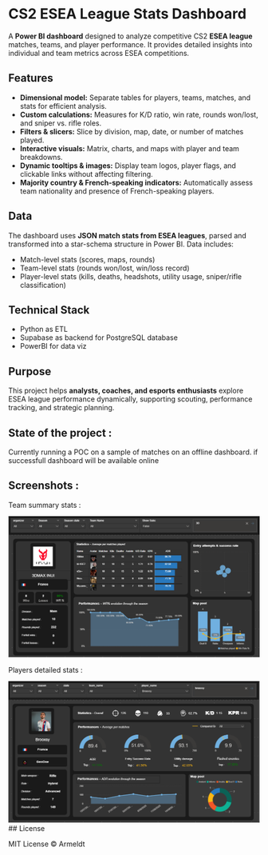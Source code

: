 # CS2 ESEA League Stats Dashboard

A **Power BI dashboard** designed to analyze competitive CS2 **ESEA league** matches, teams, and player performance. It provides detailed insights into individual and team metrics across ESEA competitions.

## Features

- **Dimensional model:** Separate tables for players, teams, matches, and stats for efficient analysis.  
- **Custom calculations:** Measures for K/D ratio, win rate, rounds won/lost, and sniper vs. rifle roles.  
- **Filters & slicers:** Slice by division, map, date, or number of matches played.  
- **Interactive visuals:** Matrix, charts, and maps with player and team breakdowns.  
- **Dynamic tooltips & images:** Display team logos, player flags, and clickable links without affecting filtering.  
- **Majority country & French-speaking indicators:** Automatically assess team nationality and presence of French-speaking players.

## Data

The dashboard uses **JSON match stats from ESEA leagues**, parsed and transformed into a star-schema structure in Power BI. Data includes:  

- Match-level stats (scores, maps, rounds)  
- Team-level stats (rounds won/lost, win/loss record)  
- Player-level stats (kills, deaths, headshots, utility usage, sniper/rifle classification)

## Technical Stack 

- Python as ETL
- Supabase as backend for PostgreSQL database
- PowerBI for data viz

## Purpose

This project helps **analysts, coaches, and esports enthusiasts** explore ESEA league performance dynamically, supporting scouting, performance tracking, and strategic planning.

## State of the project : 

Currently running a POC on a sample of matches on an offline dashboard. if successfull dashboard will be available online

## Screenshots : 

Team summary stats : 

<img src="https://github.com/Armeldt/CS2_ESEA_Leaderboard_Scouting/blob/main/Screenshots/%7B233AF8C0-CA25-4DBA-8D7D-637EC812D64E%7D.png?raw=true" alt="team_summary_page" width="1000"/>

Players detailed stats : 

<img src="https://github.com/Armeldt/CS2_ESEA_Leaderboard_Scouting/blob/main/Screenshots/%7B67B12FA0-1B98-410E-ADD4-7CC6EA83ECFC%7D.png?raw=true" alt="players_detailed_page" width="1000"/>
## License

MIT License © Armeldt
